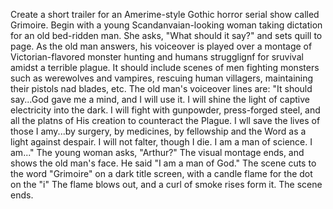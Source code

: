 Create a short trailer for an Amerime-style Gothic horror serial show called Grimoire. Begin with a young Scandanvaian-looking woman taking dictation for an old bed-ridden man. She asks, "What should it say?" and sets quill to page. As the old man answers, his voiceover is played over a montage of Victorian-flavored monster hunting and humans strugglignf for sruvival amidst a terrible plague. It should include scenes of men fighting monsters such as werewolves and vampires, rescuing human villagers, maintaining their pistols nad blades, etc. The old man's voiceover lines are: "It should say...God gave me a mind, and I will use it. I will shine the light of captive electricity into the dark. I will fight with gunpowder, press-forged steel, and all the platns of His creation to counteract the Plague. I wll save the lives of those I amy...by surgery, by medicines, by fellowship and the Word as a light against despair. I will not falter, though I die. I am a man of science. I am..."   The young woman asks, "Arthur?" The visual montage ends, and shows the old man's face. He said "I am a man of God." The scene cuts to the word "Grimoire" on a dark title screen, with a candle flame for the dot on the "i" The flame blows out, and a curl of smoke rises form it. The scene ends. 